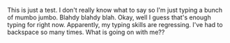 This is just a test. I don't really know what to say so I'm just typing a bunch of mumbo jumbo. Blahdy blahdy blah. Okay, well I guess that's enough typing for right now. Apparently, my typing skills are regressing.
I've had to backspace so many times. What is going on with me??

